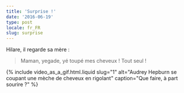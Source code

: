 ```yaml
---
title: 'Surprise !'
date: '2016-06-19'
type: post
locale: fr_FR
slug: surprise
---
```


Hilare, il regarde sa mère :

> Maman, yegade, yé toupé mes cheveux ! Tout seul !

{% include video_as_a_gif.html.liquid
slug="1"
alt="Audrey Hepburn se coupant une mèche de cheveux en rigolant"
caption="Que faire, à part sourire ?"
%}
